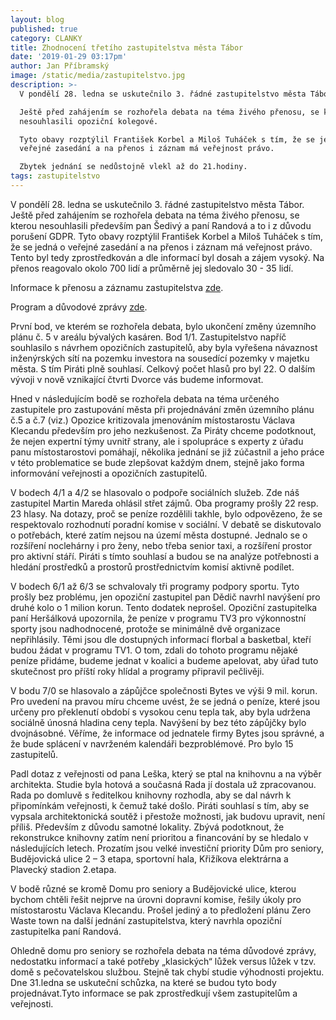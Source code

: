 ```yaml
---
layout: blog
published: true
category: CLANKY
title: Zhodnocení třetího zastupitelstva města Tábor
date: '2019-01-29 03:17pm'
author: Jan Příbramský
image: /static/media/zastupitelstvo.jpg
description: >-
  V pondělí 28. ledna se uskutečnilo 3. řádné zastupitelstvo města Tábor.

  Ještě před zahájením se rozhořela debata na téma živého přenosu, se kterou
  nesouhlasili opoziční kolegové. 

  Tyto obavy rozptýlil František Korbel a Miloš Tuháček s tím, že se jedná o
  veřejné zasedání a na přenos i záznam má veřejnost právo.

  Zbytek jednání se nedůstojně vlekl až do 21.hodiny.
tags: zastupitelstvo
---
```

V pondělí 28. ledna se uskutečnilo 3. řádné zastupitelstvo města Tábor. 
Ještě před zahájením se rozhořela debata na téma živého přenosu, se kterou nesouhlasili především pan Šedivý a paní Randová a to i z důvodu porušení GDPR. 
Tyto obavy rozptýlil František Korbel a Miloš Tuháček s tím, že se jedná o veřejné zasedání a na přenos i záznam má veřejnost právo. 
Tento byl tedy zprostředkován a dle informací byl dosah a zájem vysoký. 
Na přenos reagovalo okolo 700 lidí a průměrně jej sledovalo 30 - 35 lidí.

Informace k přenosu a záznamu zastupitelstva [zde](https://frankbold.org/poradna/kategorie/korupce-a-jednani-uredniku/rada/zverejnovani-zaznamu-ze-zasedani-zastupitelstva).

Program a důvodové zprávy [zde](http://www.taborcz.eu/assets/File.ashx?id_org=16470&id_dokumenty=62924).

První bod, ve kterém se rozhořela debata, bylo ukončení změny územního plánu č. 5 v areálu bývalých kasáren. Bod 1/1. Zastupitelstvo napříč souhlasilo s návrhem opozičních zastupitelů, aby byla vyřešena návaznost inženýrských sítí na pozemku investora na sousedící pozemky v majetku města. S tím Piráti plně souhlasí. Celkový počet hlasů pro byl 22. O dalším vývoji v nově vznikající čtvrti Dvorce vás budeme informovat.

Hned v následujícím bodě se rozhořela debata na téma určeného zastupitele pro zastupování města při projednávání změn územního plánu č.5 a č.7 (viz.) Opozice kritizovala jmenováním místostarostu Václava Klecandu především pro jeho nezkušenost. Za Piráty chceme podotknout, že nejen expertní týmy uvnitř strany, ale i spolupráce s experty z úřadu panu místostarostovi pomáhají, několika jednání se již zúčastnil a jeho práce v této problematice se bude zlepšovat každým dnem, stejně jako forma informování veřejnosti a opozičních zastupitelů.

V bodech 4/1 a 4/2 se hlasovalo o podpoře sociálních služeb. Zde náš zastupitel Martin Mareda ohlásil střet zájmů. Oba programy prošly 22 resp. 23 hlasy. Na dotazy, proč se peníze rozdělili takhle, bylo odpovězeno, že se respektovalo rozhodnutí poradní komise v sociální. V debatě se diskutovalo o potřebách, které zatím nejsou na území města dostupné. Jednalo se o rozšíření noclehárny i pro ženy, nebo třeba senior taxi, a rozšíření prostor pro aktivní stáří. Piráti s tímto souhlasí a budou se na analýze potřebnosti a hledání prostředků a prostorů prostřednictvím komisí aktivně podílet.

V bodech 6/1 až 6/3 se schvalovaly tři programy podpory sportu. Tyto prošly bez problému, jen opoziční zastupitel pan Dědič navrhl navýšení pro druhé kolo o 1 milion korun. Tento dodatek neprošel. Opoziční zastupitelka paní Heršálková upozornila, že peníze v programu TV3 pro výkonnostní sporty jsou nadhodnocené, protože se minimálně dvě organizace nepřihlásily.  Těmi jsou dle dostupných informací florbal a basketbal, kteří budou žádat v programu TV1. O tom, zdali do tohoto programu nějaké peníze přidáme, budeme jednat v koalici a budeme apelovat, aby úřad tuto skutečnost pro příští roky hlídal a programy připravil pečlivěji.

V bodu 7/0 se hlasovalo a zápůjčce společnosti Bytes ve výši 9 mil. korun. Pro uvedení na pravou míru chceme uvést, že se jedná o peníze, které jsou určeny pro překlenutí období s vysokou cenu tepla tak, aby byla udržena sociálně únosná hladina ceny tepla. Navýšení by bez této zápůjčky bylo dvojnásobné. Věříme, že informace od jednatele firmy Bytes jsou správné, a že bude splácení v navrženém kalendáři bezproblémové. Pro bylo 15 zastupitelů.

Padl dotaz z veřejnosti od pana Leška, který se ptal na knihovnu a na výběr architekta. Studie byla hotová a současná Rada jí dostala už zpracovanou. Rada po domluvě s ředitelkou knihovny rozhodla, aby se dal návrh k připomínkám veřejnosti, k čemuž také došlo. Piráti souhlasí s tím, aby se vypsala architektonická soutěž i přestože možnosti, jak budovu upravit, není příliš. Především z důvodu samotné lokality. Zbývá podotknout, že rekonstrukce knihovny zatím není prioritou a financování by se hledalo v následujících letech. Prozatím jsou velké investiční priority Dům pro seniory, Budějovická ulice 2 – 3 etapa, sportovní hala, Křižíkova elektrárna a Plavecký stadion 2.etapa.

V bodě různé se kromě Domu pro seniory a Budějovické ulice, kterou bychom chtěli řešit nejprve na úrovni dopravní komise, řešily úkoly pro místostarostu Václava Klecandu. Prošel jediný a to předložení plánu Zero Waste town na další jednání zastupitelstva, který navrhla opoziční zastupitelka paní Randová.

Ohledně domu pro seniory se rozhořela debata na téma důvodové zprávy, nedostatku informací a také potřeby „klasických“ lůžek versus lůžek v tzv. domě s pečovatelskou službou. Stejně tak chybí studie výhodnosti projektu. Dne 31.ledna se uskuteční schůzka, na které se budou tyto body projednávat.Tyto informace se pak zprostředkují všem zastupitelům a veřejnosti.
